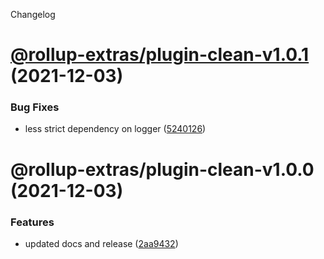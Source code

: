 Changelog

# [@rollup-extras/plugin-clean-v1.0.1](https://github.com/kshutkin/rollup-extras/compare/@rollup-extras/plugin-clean-v1.0.0...@rollup-extras/plugin-clean-v1.0.1) (2021-12-03)


### Bug Fixes

* less strict dependency on logger ([5240126](https://github.com/kshutkin/rollup-extras/commit/5240126de15af338f9d0f0df3c36891687934026))

# @rollup-extras/plugin-clean-v1.0.0 (2021-12-03)


### Features

* updated docs and release ([2aa9432](https://github.com/kshutkin/rollup-extras/commit/2aa94321a55f13085bedd58f4fff22249abaf0b8))
